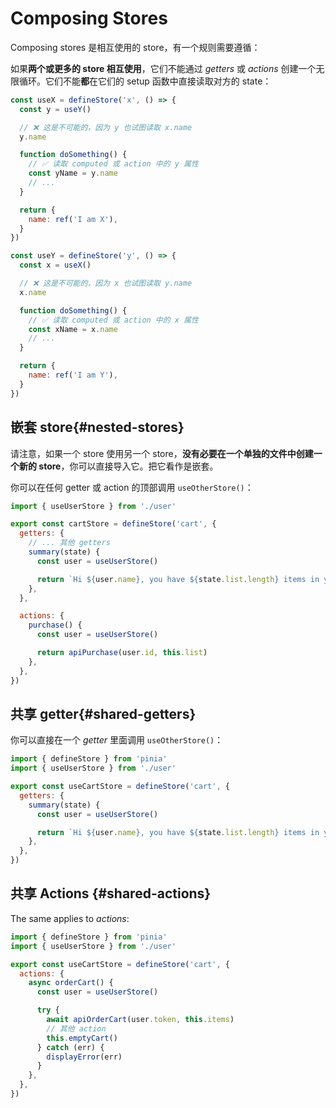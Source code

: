 # Composing Stores

Composing stores 是相互使用的 store，有一个规则需要遵循：

如果**两个或更多的 store 相互使用**，它们不能通过 _getters_ 或 _actions_ 创建一个无限循环。它们不能**都**在它们的 setup 函数中直接读取对方的 state：

```js
const useX = defineStore('x', () => {
  const y = useY()

  // ❌ 这是不可能的，因为 y 也试图读取 x.name
  y.name

  function doSomething() {
    // ✅ 读取 computed 或 action 中的 y 属性
    const yName = y.name
    // ...
  }

  return {
    name: ref('I am X'),
  }
})

const useY = defineStore('y', () => {
  const x = useX()

  // ❌ 这是不可能的，因为 x 也试图读取 y.name
  x.name

  function doSomething() {
    // ✅ 读取 computed 或 action 中的 x 属性
    const xName = x.name
    // ...
  }

  return {
    name: ref('I am Y'),
  }
})
```

## 嵌套 store{#nested-stores}

请注意，如果一个 store 使用另一个 store，**没有必要在一个单独的文件中创建一个新的 store**，你可以直接导入它。把它看作是嵌套。

你可以在任何 getter 或 action 的顶部调用 `useOtherStore()`：

```js
import { useUserStore } from './user'

export const cartStore = defineStore('cart', {
  getters: {
    // ... 其他 getters
    summary(state) {
      const user = useUserStore()

      return `Hi ${user.name}, you have ${state.list.length} items in your cart. It costs ${state.price}.`
    },
  },

  actions: {
    purchase() {
      const user = useUserStore()

      return apiPurchase(user.id, this.list)
    },
  },
})
```

## 共享 getter{#shared-getters}

你可以直接在一个 _getter_ 里面调用 `useOtherStore()`：

```js
import { defineStore } from 'pinia'
import { useUserStore } from './user'

export const useCartStore = defineStore('cart', {
  getters: {
    summary(state) {
      const user = useUserStore()

      return `Hi ${user.name}, you have ${state.list.length} items in your cart. It costs ${state.price}.`
    },
  },
})
```

## 共享 Actions {#shared-actions}

The same applies to _actions_:

```js
import { defineStore } from 'pinia'
import { useUserStore } from './user'

export const useCartStore = defineStore('cart', {
  actions: {
    async orderCart() {
      const user = useUserStore()

      try {
        await apiOrderCart(user.token, this.items)
        // 其他 action
        this.emptyCart()
      } catch (err) {
        displayError(err)
      }
    },
  },
})
```
